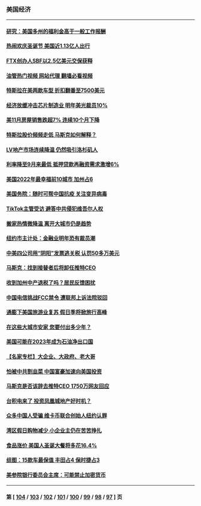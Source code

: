 ### 美国经济
---
#### [研究：美国多州的福利金高于一般工作报酬](../../pages/ncid1078158/n13890115.md?12240045) 
#### [热闹欢庆圣诞节 美国近1.13亿人出行](../../pages/ncid1078158/n13890155.md?12240045) 
#### [FTX创办人SBF以2.5亿美元交保获释](../../pages/ncid1078158/n13890058.md?12240045) 
#### [油管热门视频 网站代理 翻墙必看视频](http://138.2.39.72:81/youtube.html?epic-marker?12240045)
#### [特斯拉在美两款车型 折扣翻番至7500美元](../../pages/ncid1078158/n13889970.md?12240045) 
#### [经济放缓冲击芯片制造业 明年美光裁员10%](../../pages/ncid1078158/n13889938.md?12240045) 
#### [美11月房屋销售跌超7% 连续10个月下降](../../pages/ncid1078158/n13889387.md?12240045) 
#### [特斯拉股价频频走低 马斯克如何解释？](../../pages/ncid1078158/n13889319.md?12240045) 
#### [LV地产市场连续降温 仍然吸引洛杉矶人](../../pages/ncid1078158/n13889374.md?12240045) 
#### [利率降至9月来最低 抵押贷款再融资需求激增6%](../../pages/ncid1078158/n13889283.md?12240045) 
#### [美国2022年最幸福前10城市 加州占6](../../pages/ncid1078158/n13889279.md?12240045) 
#### [美国务院：随时可帮中国抗疫 关注变异病毒](../../pages/ncid1078158/n13889183.md?12240045) 
#### [TikTok主管受访 避答中共侵犯维吾尔人权](../../pages/ncid1078158/n13889049.md?12240045) 
#### [搬家热情微降温 离开大城市仍是趋势](../../pages/ncid1078158/n13888821.md?12240045) 
#### [纽约市主计处：金融业明年恐有裁员潮](../../pages/ncid1078158/n13888784.md?12240045) 
#### [中美四公司用“阴阳”发票逃关税 认罚50多万美元](../../pages/ncid1078158/n13888733.md?12240045) 
#### [马斯克：找到接替者后将卸任推特CEO](../../pages/ncid1078158/n13888678.md?12240045) 
#### [收到加州中产退税了吗？居民反馈困扰](../../pages/ncid1078158/n13888605.md?12240045) 
#### [中国电信挑战FCC禁令 遭联邦上诉法院驳回](../../pages/ncid1078158/n13888488.md?12240045) 
#### [通膨下美国旅游业复苏 假日季将掀旅行高峰](../../pages/ncid1078158/n13888052.md?12240045) 
#### [在这些大城市安家 您要付出多少年？](../../pages/ncid1078158/n13888050.md?12240045) 
#### [美国可能在2023年成为石油净出口国](../../pages/ncid1078158/n13888012.md?12240045) 
#### [【名家专栏】大企业、大政府、老大哥](../../pages/ncid1078158/n13887699.md?12240045) 
#### [怕被中共割韭菜 中国富豪加速向美国投资](../../pages/ncid1078158/n13887794.md?12240045) 
#### [马斯克是否该辞去推特CEO 1750万网友回应](../../pages/ncid1078158/n13887768.md?12240045) 
#### [台积电来了 投资凤凰城地产好时机？](../../pages/ncid1078158/n13887512.md?12240045) 
#### [众多中国人受骗 维卡币联合创始人纽约认罪](../../pages/ncid1078158/n13887479.md?12240045) 
#### [湾区假日购物减少 小企业主仍在苦苦挣扎](../../pages/ncid1078158/n13887453.md?12240045) 
#### [食品涨价 美国人圣诞大餐将多花16.4%](../../pages/ncid1078158/n13887397.md?12240045) 
#### [组图：15款车最保值 丰田占4 保时捷占3](../../pages/ncid1078158/n13885091.md?12240045) 
#### [美参院银行委员会主席：可能禁止加密货币](../../pages/ncid1078158/n13887214.md?12240045) 

---
#### 第 [ [104](./104.md?12240045) / [103](./103.md?12240045) / [102](./102.md?12240045) / [101](./101.md?12240045) / [100](./100.md?12240045) / [99](./99.md?12240045) / [98](./98.md?12240045) / [97](./97.md?12240045) ] 页
